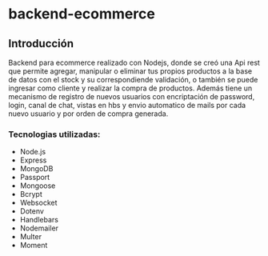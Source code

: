 # backend-ecommerce

## Introducción

Backend para ecommerce realizado con Nodejs, donde se creó una Api rest que permite agregar, manipular o eliminar tus propios productos a la base de datos con el stock y su correspondiende validación, o también se puede ingresar como cliente y realizar la compra de productos.
Además tiene un mecanismo de registro de nuevos usuarios con encriptación de password, login, canal de chat, vistas en hbs y envio automatico de mails por cada nuevo usuario y por orden de compra generada.

### Tecnologias utilizadas:

- Node.js
- Express
- MongoDB
- Passport 
- Mongoose
- Bcrypt
- Websocket
- Dotenv
- Handlebars
- Nodemailer
- Multer
- Moment
